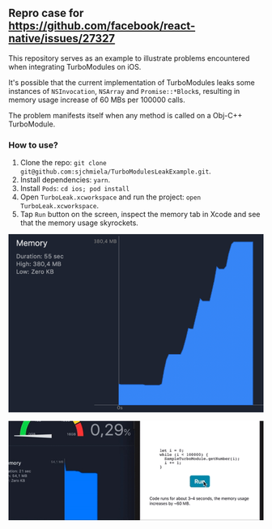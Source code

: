 ## Repro case for https://github.com/facebook/react-native/issues/27327

This repository serves as an example to illustrate problems encountered when integrating TurboModules on iOS.

It's possible that the current implementation of TurboModules leaks some instances of `NSInvocation`, `NSArray` and `Promise::*Block`s, resulting in memory usage increase of 60 MBs per 100000 calls.

The problem manifests itself when any method is called on a Obj-C++ TurboModule.

### How to use?

1. Clone the repo: `git clone git@github.com:sjchmiela/TurboModulesLeakExample.git`.
2. Install dependencies: `yarn`.
3. Install `Pods`: `cd ios; pod install`
4. Open `TurboLeak.xcworkspace` and run the project: `open TurboLeak.xcworkspace`.
5. Tap `Run` button on the screen, inspect the memory tab in Xcode and see that the memory usage skyrockets.

![Memory usage](./memoryusage.png)

![Example GIF](./perfturbo.gif)
